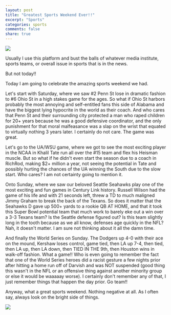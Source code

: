 ```yaml
---
layout: post
title: "Greatest Sports Weekend Ever!!"
excerpt: "Sports"
categories: sports
comments: false
share: true
---
```


![](https://static.seattletimes.com/wp-content/uploads/2017/10/SeahawksTexans_MS_13_171210_tzr-780x501.jpg)




Usually I use this platform and bust the balls of whatever media institute, sports teams, or overall issue in sports that is in the news.


But not today!!

Today I am going to celebrate the amazing sports weekend we had.


Let's start with Saturday, where we saw #2 Penn St lose in dramatic fashion to #6 Ohio St in a high stakes game for the ages. So what if Ohio St harbors probably the most annoying and self-entitled fans this side of Alabama and have the biggest lying hypocrite in the world as their coach. And who cares that Penn St and their surrounding city protected a man who raped children for 20+ years because he was a good defensive coordinator, and the only punishment for that moral malfeasance was a slap on the wrist that equated to virtually nothing 3 years later. I certainly do not care. The game was great.


Let's go to the UA/WSU game, where we got to see the most exciting player in the NCAA in Khalil Tate run all over the #15 team and flex his Heisman muscle. But so what if he didn't even start the season due to a coach in RichRod, making $2+ million a year,  not seeing the potential in Tate and possibly hurting the chances of the UA winning the South due to the slow start. Who cares? I am not certainty going to mention it.


Onto Sunday, where we saw our beloved Seattle Seahawks play one of the most exciting and fun games in Century Link history. Russell Wilson had the game of his life and with 21 seconds left, threw a TD to much maligned Jimmy Graham to break the back of the Texans. So does it matter that the Seahawks D gave up 500+ yards to a rookie QB AT HOME, and that it took this Super Bowl potential team that much work to barely eke out a win over a 3-3 Texans team? Is the Seattle defense figured out? Is this team slightly long in the tooth because as we all know, defenses age quickly in the NFL? Nah, it doesn't matter. I am sure not thinking about it all the damn time.


And finally the World Series on Sunday. The Dodgers up 4-0 with their ace on the mound, Kershaw loses control, game tied, then LA up 7-4, then tied, then LA up, then LA down, then TIED IN THE 9th, then Houston wins in walk-off fashion. What a game!! Who is even going to remember the fact that one of the World Series heroes did a racist gesture a few nights prior after hitting a home run off of Darvish and was NOT suspended (good thing this wasn't in the NFL or an offensive thing against another minority group or else it would be waaaaay worse). I certainly don't remember any of that, I just remember things that happen the day prior. Go team!!


Anyway, what a great sports weekend. Nothing negative at all. As I often say, always look on the bright side of things. 


![](https://www.wikihow.com/images/thumb/d/d9/Wink-emoji.jpg/728px-Wink-emoji.jpg)

